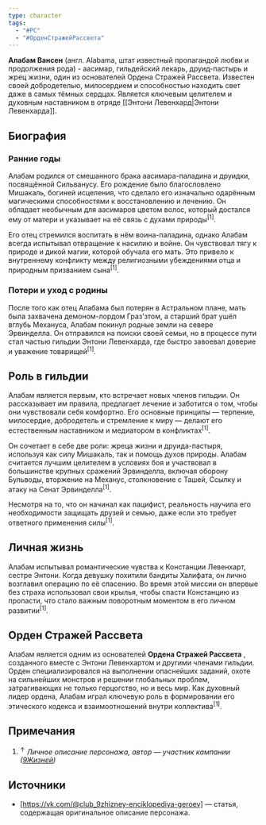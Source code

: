 ```yaml
---
type: character
tags:
  - "#PC"
  - "#ОрденСтражейРассвета"
---
```

**Алабам Вансен** (англ. Alabama, штат известный пропагандой любви и продолжения рода) - аасимар, гильдейский лекарь, друид-пастырь и жрец жизни, один из основателей Ордена Стражей Рассвета. Известен своей добродетелью, милосердием и способностью находить свет даже в самых тёмных сердцах. Является ключевым целителем и духовным наставником в отряде [[Энтони Левенхард|Энтони Левенхарда]].

## Биография
### Ранние годы
Алабам родился от смешанного брака аасимара-паладина и друидки, посвящённой Сильванусу. Его рождение было благословлено Мишакаль, богиней исцеления, что сделало его изначально одарённым магическими способностями к восстановлению и лечению. Он обладает необычным для аасимаров цветом волос, который достался ему от матери и указывает на её связь с духами природы<sup>[1]</sup>.

Его отец стремился воспитать в нём воина-паладина, однако Алабам всегда испытывал отвращение к насилию и войне. Он чувствовал тягу к природе и дикой магии, которой обучала его мать. Это привело к внутреннему конфликту между религиозными убеждениями отца и природным призванием сына<sup>[1]</sup>.
### Потери и уход с родины
После того как отец Алабама был потерян в Астральном плане, мать была захвачена демоном-лордом Граз'зтом, а старший брат ушёл вглубь Механуса, Алабам покинул родные земли на севере Эрвинделла. Он отправился на поиски своей семьи, но в процессе пути стал частью гильдии Энтони Левенхарда, где быстро завоевал доверие и уважение товарищей<sup>[1]</sup>.

## Роль в гильдии
Алабам является первым, кто встречает новых членов гильдии. Он рассказывает им правила, предлагает лечение и заботится о том, чтобы они чувствовали себя комфортно. Его основные принципы — терпение, милосердие, добродетель и стремление к миру — делают его естественным наставником и медиатором в конфликтах<sup>[1]</sup>.

Он сочетает в себе две роли: жреца жизни и друида-пастыря, используя как силу Мишакаль, так и помощь духов природы. Алабам считается лучшим целителем в условиях боя и участвовал в большинстве крупных сражений Эрвинделла, включая оборону Бульводы, вторжение на Механус, столкновение с Ташей, Ссылку и атаку на Сенат Эрвинделла<sup>[1]</sup>.

Несмотря на то, что он начинал как пацифист, реальность научила его необходимости защищать друзей и семью, даже если это требует ответного применения силы<sup>[1]</sup>.

## Личная жизнь
Алабам испытывал романтические чувства к Констанции Левенхарт, сестре Энтони. Когда девушку похитили бандиты Халифата, он лично возглавил операцию по её спасению. Во время этой миссии он впервые без страха использовал свои крылья, чтобы спасти Констанцию из пропасти, что стало важным поворотным моментом в его личном развитии<sup>[1]</sup>.

## Орден Стражей Рассвета
Алабам является одним из основателей **Ордена Стражей Рассвета** , созданного вместе с Энтони Левенхартом и другими членами гильдии. Орден специализировался на выполнении опаснейших заданий, охоте на сильнейших монстров и решении глобальных проблем, затрагивающих не только герцогство, но и весь мир. Как духовный лидер ордена, Алабам играл ключевую роль в формировании его этического кодекса и взаимоотношений внутри коллектива<sup>[1]</sup>.

## Примечания
1. <sup>↑</sup> _Личное описание персонажа, автор — участник кампании ([9Жизней](https://vk.com/@club_9zhizney))_

## Источники
- [https://vk.com/@club_9zhizney-enciklopediya-geroev] — статья, содержащая оригинальное описание персонажа.
